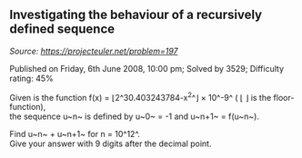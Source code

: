 Investigating the behaviour of a recursively defined sequence
-------------------------------------------------------------

*Source: https://projecteuler.net/problem=197*

Published on Friday, 6th June 2008, 10:00 pm; Solved by 3529; Difficulty
rating: 45%

Given is the function f(x) = ⌊2^30.403243784-x<sup>2</sup>^⌋ × 10^-9^ ( ⌊ ⌋ is
the floor-function),\
 the sequence u~n~ is defined by u~0~ = -1 and u~n+1~ = f(u~n~).

Find u~n~ + u~n+1~ for n = 10^12^.\
 Give your answer with 9 digits after the decimal point.
